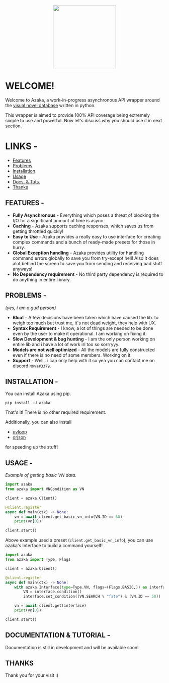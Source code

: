 <p align="center"> <img src="https://cdn-icons-png.flaticon.com/512/2322/2322246.png" height=200> </p>

# WELCOME!

Welcome to Azaka, a work-in-progress asynchronous API wrapper around the [visual novel database](https://vndb.org/) written in python.

This wrapper is aimed to provide 100% API coverage being extremely simple to use and powerful. Now let's discuss why you should use it in next section.

# LINKS -

- [Features](https://github.com/mooncell07/Azaka#features--)
- [Problems](https://github.com/mooncell07/Azaka#problems--)
- [Installation](https://github.com/mooncell07/Azaka#installation--)
- [Usage](https://github.com/mooncell07/Azaka#usage--)
- [Docs. & Tuts.](https://github.com/mooncell07/Azaka#documentation--tutorial--)
- [Thanks](https://github.com/mooncell07/Azaka#thanks)

## FEATURES -

- **Fully Asynchronous** - Everything which poses a threat of blocking the I/O for a significant amount of time is async.
- **Caching** - Azaka supports caching responses, which saves us from getting throttled quickly!
- **Easy to Use** - Azaka provides a really easy to use interface for creating complex commands and a bunch of ready-made presets for those in hurry.
- **Global Exception handling** - Azaka provides utility for handling command errors globally to save you from try-except hell! Also it does alot behind the screen to save you from sending and receiving bad stuff anyways!
- **No Dependency requirement** - No third party dependency is required to do anything in entire library.


## PROBLEMS -

*(yes, i am a gud person)*

- **Bloat** - A few decisions have been taken which have caused the lib. to weigh too much but trust me, it's not dead weight, they help with UX.
- **Syntax Requirement** - I know, a lot of things are needed to be done even by the user to make it operational. I am working on fixing it.
- **Slow Development & bug hunting** - I am the only person working on entire lib and i have a lot of work irl too so sorrryyy.
- **Models are not well optimized** - All the models are fully constructed even if there is no need of some members. Working on it.
- **Support** - Well.. i can only help with it so yea you can contact me on discord `Nova#3379`.


## INSTALLATION -

You can install Azaka using pip.

`pip install -U azaka`

That's it! There is no other required requirement.

Additionally, you can also install

- [uvloop](https://pypi.org/project/uvloop/)
- [orjson](https://pypi.org/project/orjson/)

for speeding up the stuff!

## USAGE -

*Example of getting basic VN data.*

```py
import azaka
from azaka import VNCondition as VN

client = azaka.Client()

@client.register
async def main(ctx) -> None:
    vn = await client.get_basic_vn_info(VN.ID == 60)
    print(vn[0])

client.start()
```

Above example used a preset (`client.get_basic_vn_info`), you can use azaka's Interface to build a command yourself!

```py
import azaka
from azaka import Type, Flags

client = azaka.Client()

@client.register
async def main(ctx) -> None:
    with azaka.Interface(type=Type.VN, flags=(Flags.BASIC,)) as interface:
        VN = interface.condition()
        interface.set_condition((VN.SEARCH % "fate") & (VN.ID == 50))

    vn = await client.get(interface)
    print(vn[0])

client.start()
```

## DOCUMENTATION & TUTORIAL -

Documentation is still in development and will be available soon!


## THANKS

Thank you for your visit :)
